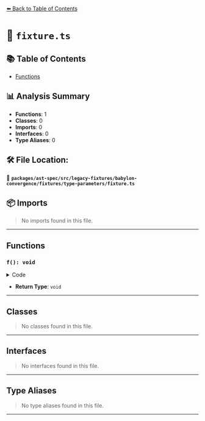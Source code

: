 [⬅️ Back to Table of Contents](../../../../../../../index.md)

# 📄 `fixture.ts`

## 📚 Table of Contents

- [Functions](#functions)

## 📊 Analysis Summary

- **Functions**: 1
- **Classes**: 0
- **Imports**: 0
- **Interfaces**: 0
- **Type Aliases**: 0

## 🛠️ File Location:
📂 **`packages/ast-spec/src/legacy-fixtures/babylon-convergence/fixtures/type-parameters/fixture.ts`**

## 📦 Imports

> No imports found in this file.


---

## Functions

### `f(): void`

<details><summary>Code</summary>

```ts
function f<T extends object = object>() {}
```
</details>

- **Return Type**: `void`

---

## Classes

> No classes found in this file.


---

## Interfaces

> No interfaces found in this file.


---

## Type Aliases

> No type aliases found in this file.


---